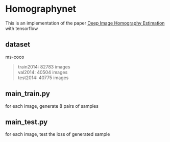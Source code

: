 # Homographynet
This is an implementation of the paper [Deep Image Homography Estimation](https://arxiv.org/pdf/1606.03798.pdf) with tensorflow

## dataset
ms-coco  
> train2014: 82783 images  
> val2014: 40504 images  
> test2014: 40775 images  

## main_train.py
for each image, generate 8 pairs of samples

## main_test.py
for each image, test the loss of generated sample
